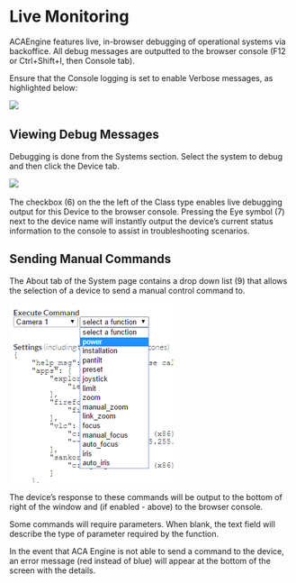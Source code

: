 # Live Monitoring

ACAEngine features live, in-browser debugging of operational systems via backoffice. All debug messages are outputted to the browser console \(F12 or Ctrl+Shift+I, then Console tab\).

Ensure that the Console logging is set to enable Verbose messages, as highlighted below:

![](https://lh5.googleusercontent.com/gC3SWQZi72o9VJN20__6t2Gm98EOkW6auqqcK-7hlmHqhAwyKX287Ideh3hOr2lWWVkH6eCk2QixB9vti4vlp-uwA3ZR8Ur6jdAnmARPaPBXMMfkEqTtHdi18R_WuNAgV2ADXWRi)

## Viewing Debug Messages

Debugging is done from the Systems section. Select the system to debug and then click the Device tab.

![](https://lh3.googleusercontent.com/bUE_wgSIhyteqyXzLPOUkay0LDrCYC9v2NY4NFanjqRMMLOaoXQ_NYuqZuUEK8oIu6lCwZSIzSgcHbMhvcv14PTa1OXN_nthiB2w6QD3-PKBdKcZ9QshWlr2_dydBlxfkzQLKNMC)

The checkbox \(6\) on the the left of the Class type enables live debugging output for this Device to the browser console. Pressing the Eye symbol \(7\) next to the device name will instantly output the device’s current status information to the console to assist in troubleshooting scenarios.

## Sending Manual Commands

The About tab of the System page contains a drop down list \(9\) that allows the selection of a device to send a manual control command to.

![](../../.gitbook/assets/image8.png)

The device’s response to these commands will be output to the bottom of right of the window and \(if enabled - above\) to the browser console.

Some commands will require parameters. When blank, the text field will describe the type of parameter required by the function.

In the event that ACA Engine is not able to send a command to the device, an error message \(red instead of blue\) will appear at the bottom of the screen with the details.

